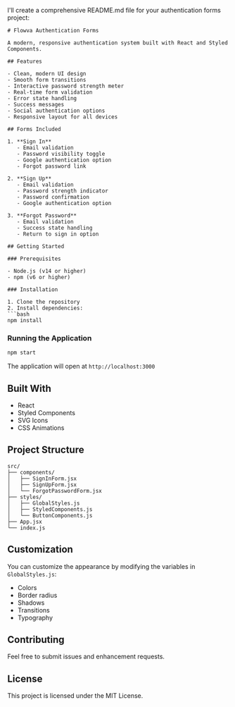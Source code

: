 I'll create a comprehensive README.md file for your authentication forms project:

```markdown:c:\Users\HP PROBOOK 11 G4\Desktop\JOB ASS\README.md
# Flowva Authentication Forms

A modern, responsive authentication system built with React and Styled Components.

## Features

- Clean, modern UI design
- Smooth form transitions
- Interactive password strength meter
- Real-time form validation
- Error state handling
- Success messages
- Social authentication options
- Responsive layout for all devices

## Forms Included

1. **Sign In**
   - Email validation
   - Password visibility toggle
   - Google authentication option
   - Forgot password link

2. **Sign Up**
   - Email validation
   - Password strength indicator
   - Password confirmation
   - Google authentication option

3. **Forgot Password**
   - Email validation
   - Success state handling
   - Return to sign in option

## Getting Started

### Prerequisites

- Node.js (v14 or higher)
- npm (v6 or higher)

### Installation

1. Clone the repository
2. Install dependencies:
```bash
npm install
```

### Running the Application

```bash
npm start
```

The application will open at `http://localhost:3000`

## Built With

- React
- Styled Components
- SVG Icons
- CSS Animations

## Project Structure

```
src/
├── components/
│   ├── SignInForm.jsx
│   ├── SignUpForm.jsx
│   └── ForgotPasswordForm.jsx
├── styles/
│   ├── GlobalStyles.js
│   ├── StyledComponents.js
│   └── ButtonComponents.js
├── App.jsx
└── index.js
```

## Customization

You can customize the appearance by modifying the variables in `GlobalStyles.js`:
- Colors
- Border radius
- Shadows
- Transitions
- Typography

## Contributing

Feel free to submit issues and enhancement requests.

## License

This project is licensed under the MIT License.
```